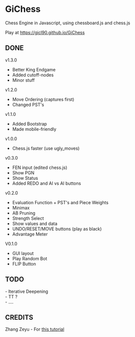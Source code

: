 # GiChess
Chess Engine in Javascript, using chessboard.js and chess.js

Play at <a href="https://gicl90.github.io/GiChess/">https://gicl90.github.io/GiChess</a>
<h2>DONE</h2>

v1.3.0<br>
- Better King Endgame<br>
- Added cutoff-nodes<br>
- Minor stuff<br>

v1.2.0<br>
- Move Ordering (captures first)<br>
- Changed PST's<br>

v1.1.0<br>
- Added Bootstrap
- Made mobile-friendly

v1.0.0<br>
- Chess.js faster (use ugly_moves)<br>

v0.3.0<br>
- FEN input (edited chess.js)<br>
- Show PGN<br>
- Show Status<br>
- Added REDO and AI vs AI buttons<br>

v0.2.0<br>
- Evaluation Function + PST's and Piece Weights<br>
- Minimax<br>
- AB Pruning<br>
- Strength Select<br>
- Show values and data<br>
- UNDO/RESET/MOVE buttons (play as black)<br>
- Advantage Meter<br>

V0.1.0<br>
- GUI layout<br>
- Play Random Bot<br>
- FLIP Button<br>

<h2>TODO</h2>
- Iterative Deepening<br>
- TT ?<br>
- ....<br>

<h2>CREDITS</h2>
Zhang Zeyu - For <a href="https://dev.to/zeyu2001/build-a-simple-chess-ai-in-javascript-18eg">this tutorial</a>
